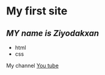 # My first site

## _MY name is Ziyodakxan_

- html
- css

My channel  [You tube](https://www.youtube.com/)